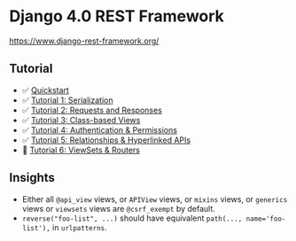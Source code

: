 # Django 4.0 REST Framework

https://www.django-rest-framework.org/

## Tutorial

* ✅ [Quickstart](https://www.django-rest-framework.org/tutorial/quickstart/)
* ✅ [Tutorial 1: Serialization](https://www.django-rest-framework.org/tutorial/1-serialization/#tutorial-1-serialization)
* ✅ [Tutorial 2: Requests and Responses](https://www.django-rest-framework.org/tutorial/2-requests-and-responses/)
* ✅ [Tutorial 3: Class-based Views](https://www.django-rest-framework.org/tutorial/3-class-based-views/#tutorial-3-class-based-views)
* ✅ [Tutorial 4: Authentication & Permissions](https://www.django-rest-framework.org/tutorial/4-authentication-and-permissions/#tutorial-4-authentication-permissions)
* ✅ [Tutorial 5: Relationships & Hyperlinked APIs](https://www.django-rest-framework.org/tutorial/5-relationships-and-hyperlinked-apis/#tutorial-5-relationships-hyperlinked-apis)
* 🚧 [Tutorial 6: ViewSets & Routers](https://www.django-rest-framework.org/tutorial/6-viewsets-and-routers/#tutorial-6-viewsets-routers)

## Insights

* Either all `@api_view` views, or `APIView` views, or `mixins` views,
  or `generics` views or `viewsets` views are `@csrf_exempt` by default.
* `reverse("foo-list", ...)` should have equivalent `path(..., name='foo-list'),`
  in `urlpatterns`.